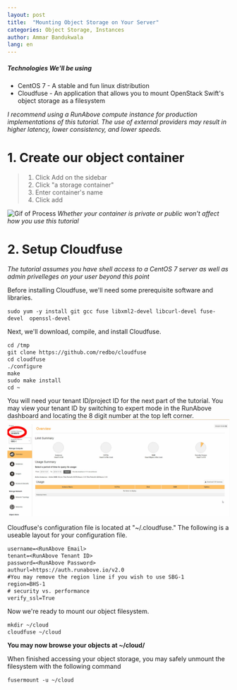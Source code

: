 ```yaml
---
layout: post
title:  "Mounting Object Storage on Your Server"
categories: Object Storage, Instances
author: Ammar Bandukwala
lang: en
---
```

##### Technologies We'll be using
+ CentOS 7 - A stable  and fun linux distribution
+ Cloudfuse - An application that allows you to mount OpenStack Swift's object storage as a filesystem

*I recommend using a RunAbove compute instance for production implementations of this tutorial. The use of external providers may result in higher latency, lower consistency, and lower speeds.*
# 1. Create our object container
> 1. Click Add on the sidebar
> 2. Click "a storage container"
> 3. Enter container's name
> 4. Click add

![Gif of Process](https://raw.githubusercontent.com/ammario/knowledge-base/master/images/2014-11-14-mounting-object-storage-on-your-server/add_container.gif)
*Whether your container is private or public won't affect how you use this tutorial*
# 2. Setup Cloudfuse
*The tutorial assumes you have shell access to a CentOS 7 server as well as admin privelleges on your user beyond this point*

Before installing Cloudfuse, we'll need some prerequisite software and libraries.
```
sudo yum -y install git gcc fuse libxml2-devel libcurl-devel fuse-devel  openssl-devel
```

Next, we'll download, compile, and install Cloudfuse.
```
cd /tmp
git clone https://github.com/redbo/cloudfuse
cd cloudfuse
./configure
make
sudo make install
cd ~
```

You will need your tenant ID/project ID for the next part of the tutorial. You may view your tenant ID by switching to expert mode in the RunAbove dashboard and locating the 8 digit number at the top left corner.
![Image Help](https://raw.githubusercontent.com/ammario/knowledge-base/master/images/2014-11-14-mounting-object-storage-on-your-server/project_id.png)

Cloudfuse's configuration file is located at "~/.cloudfuse." The following is a useable layout for your configuration file.
```
username=<RunAbove Email>
tenant=<RunAbove Tenant ID>
password=<RunAbove Password>
authurl=https://auth.runabove.io/v2.0
#You may remove the region line if you wish to use SBG-1
region=BHS-1
# security vs. performance
verify_ssl=True
```

Now we're ready to mount our object filesystem.

```
mkdir ~/cloud
cloudfuse ~/cloud
```

__You may now browse your objects at ~/cloud/__


When finished accessing your object storage, you may safely unmount the filesystem with the following command

```
fusermount -u ~/cloud
```


